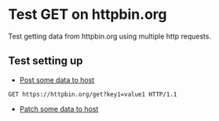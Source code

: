 # Test GET on httpbin.org

Test getting data from httpbin.org using multiple http requests.

## Test setting up

* [Post some data to host](../../etc/examples/httpbin.org/post.md)

```http
GET https://httpbin.org/get?key1=value1 HTTP/1.1
```

* [Patch some data to host](../../etc/examples/httpbin.org/patch.md)